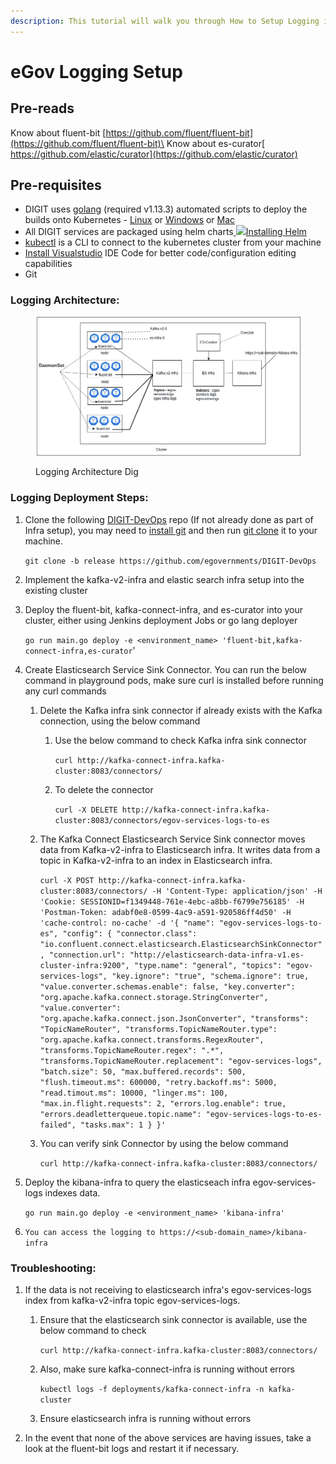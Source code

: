 ```yaml
---
description: This tutorial will walk you through How to Setup Logging in eGov
---
```


# eGov Logging Setup

## Pre-reads

Know about fluent-bit [https://github.com/fluent/fluent-bit](https://github.com/fluent/fluent-bit)\
Know about es-curator[ https://github.com/elastic/curator](https://github.com/elastic/curator)

## Pre-requisites <a href="#prerequisites" id="prerequisites"></a>

* DIGIT uses [golang](https://golang.org/doc/install#download) (required v1.13.3) automated scripts to deploy the builds onto Kubernetes - [Linux](https://golang.org/dl/go1.13.3.linux-amd64.tar.gz) or [Windows](https://golang.org/dl/go1.13.3.windows-amd64.msi) or [Mac](https://golang.org/dl/go1.13.3.darwin-amd64.pkg)
* All DIGIT services are packaged using helm charts[ ![](https://helm.sh/img/favicon-152.png)Installing Helm](https://helm.sh/docs/intro/install/)
* [kubectl](https://kubernetes.io/docs/tasks/tools/install-kubectl-linux/) is a CLI to connect to the kubernetes cluster from your machine
* [Install Visualstudio](https://code.visualstudio.com/download) IDE Code for better code/configuration editing capabilities
* Git

### Logging Architecture:

<figure><img src="../../../.gitbook/assets/logging_architecture.jpg" alt=""><figcaption><p>Logging Architecture Dig</p></figcaption></figure>



### Logging Deployment Steps:

1.  Clone the following [DIGIT-DevOps](https://github.com/egovernments/DIGIT-DevOps) repo (If not already done as part of Infra setup), you may need to [install git](https://docs.github.com/en/github/creating-cloning-and-archiving-repositories/cloning-a-repository-from-github/cloning-a-repository) and then run [git clone](https://docs.github.com/en/github/creating-cloning-and-archiving-repositories/cloning-a-repository-from-github/cloning-a-repository) it to your machine.

    `git clone -b release https://github.com/egovernments/DIGIT-DevOps`
2. Implement the kafka-v2-infra and elastic search infra setup into the existing cluster
3.  Deploy the fluent-bit, kafka-connect-infra, and es-curator into your cluster, either using Jenkins deployment Jobs or go lang deployer&#x20;

    `go run main.go deploy -e <environment_name> 'fluent-bit,kafka-connect-infra,es-curator`'
4. Create Elasticsearch Service Sink Connector. You can run the below command in playground pods, make sure curl is installed before running any curl commands
   1. Delete the Kafka infra sink connector if already exists with the Kafka connection, using the below command
      1.  Use the below command to check Kafka infra sink connector

          `curl http://kafka-connect-infra.kafka-cluster:8083/connectors/`
      2.  To delete the connector

          `curl -X DELETE http://kafka-connect-infra.kafka-cluster:8083/connectors/egov-services-logs-to-es`
   2.  The Kafka Connect Elasticsearch Service Sink connector moves data from Kafka-v2-infra to Elasticsearch infra. It writes data from a topic in  Kafka-v2-infra to an index in Elasticsearch infra.

       `curl -X POST http://kafka-connect-infra.kafka-cluster:8083/connectors/ -H 'Content-Type: application/json' -H 'Cookie: SESSIONID=f1349448-761e-4ebc-a8bb-f6799e756185' -H 'Postman-Token: adabf0e8-0599-4ac9-a591-920586ff4d50' -H 'cache-control: no-cache' -d '{ "name": "egov-services-logs-to-es", "config": { "connector.class": "io.confluent.connect.elasticsearch.ElasticsearchSinkConnector", "connection.url": "http://elasticsearch-data-infra-v1.es-cluster-infra:9200", "type.name": "general", "topics": "egov-services-logs", "key.ignore": "true", "schema.ignore": true, "value.converter.schemas.enable": false, "key.converter": "org.apache.kafka.connect.storage.StringConverter", "value.converter": "org.apache.kafka.connect.json.JsonConverter", "transforms": "TopicNameRouter", "transforms.TopicNameRouter.type": "org.apache.kafka.connect.transforms.RegexRouter", "transforms.TopicNameRouter.regex": ".*", "transforms.TopicNameRouter.replacement": "egov-services-logs", "batch.size": 50, "max.buffered.records": 500, "flush.timeout.ms": 600000, "retry.backoff.ms": 5000, "read.timout.ms": 10000, "linger.ms": 100, "max.in.flight.requests": 2, "errors.log.enable": true, "errors.deadletterqueue.topic.name": "egov-services-logs-to-es-failed", "tasks.max": 1 } }'`
   3.  You can verify sink Connector by using the below command

       `curl http://kafka-connect-infra.kafka-cluster:8083/connectors/`
5.  Deploy the kibana-infra to query the elasticseach infra egov-services-logs indexes data.&#x20;

    `go run main.go deploy -e <environment_name> 'kibana-infra'`
6. `You can access the logging to https://<sub-domain_name>/kibana-infra`



### Troubleshooting:

1. If the data is not receiving to elasticsearch infra's egov-services-logs index from kafka-v2-infra topic egov-services-logs.
   1.  Ensure that the elasticsearch sink connector is available, use the below command to check

       `curl http://kafka-connect-infra.kafka-cluster:8083/connectors/`
   2.  Also, make sure kafka-connect-infra is running without errors

       `kubectl logs -f deployments/kafka-connect-infra -n kafka-cluster`
   3. Ensure elasticsearch infra is running without errors
2.  In the event that none of the above services are having issues, take a look at the fluent-bit logs and restart it if necessary.







